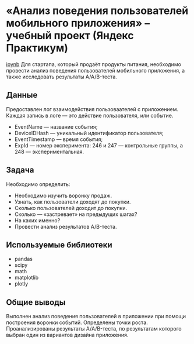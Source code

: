 # «Анализ поведения пользователей мобильного приложения» – учебный проект (Яндекс Практикум)
[ipynb](https://github.com/DarthJohn/Portfolio/blob/main/app_analisis/mobile_app_ueser_analisis.ipynb)
Для стартапа, который продаёт продукты питания, необходимо провести анализ поведения пользователей мобильного приложения, а также исследовать результаты A/A/B-теста.

## Данные 
Предоставлен лог взаимодействия пользоваателей с приложением. Каждая запись в логе — это действие пользователя, или событие. 
- EventName — название события;
- DeviceIDHash — уникальный идентификатор пользователя;
- EventTimestamp — время события;
- ExpId — номер эксперимента: 246 и 247 — контрольные группы, а 248 — экспериментальная.

## Задача
Необходимо определить:
- Необходимо изучить воронку продаж. 
- Узнать, как пользователи доходят до покупки. 
- Сколько пользователей доходит до покупки. 
- Сколько — «застревает» на предыдущих шагах? 
- На каких именно?
- Провести анализ результатов A/B-теста.

## Используемые библиотеки
- pandas
- scipy
- math
- matplotlib
- plotly

## Общие выводы
Выполнен анализ поведения пользователей в приложении при помощи построения воронки событий. Определены точки роста.
Проанализированы результаты A/A/B-теста, по результатам которого выбран один из вариантов дизайна приложения.
